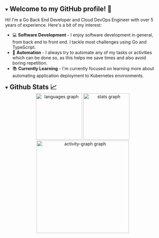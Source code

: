 <details open>
    <summary>
        <h2 style="display:inline">Welcome to my GitHub profile! 👋</h2>
    </summary>
    <p>Hi! I'm <!-- <a href="https://www.linkedin.com/in/nikesuputra/">Nike Suputra</a>, --> a Go Back End Developer and Cloud DevOps Engineer with over 5 years of experience. Here's a bit of my interest:</p>
    <ul>
        <li>💻 <strong>Software Development</strong> - I enjoy software development in general, from back end to front end. I tackle most challenges using Go and TypeScript.</li>
        <li>🔄 <strong>Automation</strong> - I always try to automate any of my tasks or activities which can be done so, as this helps me save times and also avoid boring repetition.</li>
        <li>📚 <strong>Currently Learning</strong> - I'm currently focused on learning more about automating application deployment to Kubernetes environments.</li>
    <ul>
</details>
<details open>
	<summary><h2 style="display:inline">Github Stats 📈</h2></summary>
	<div align="center">
	  <img src="https://github-readme-stats.vercel.app/api/top-langs?username=tigaron&locale=en&hide_title=true&layout=compact&card_width=320&langs_count=5&theme=github_dark&hide_border=true&order=2" height="150" alt="languages graph"  />
	  <img src="https://github-readme-stats.vercel.app/api?username=tigaron&hide_title=true&hide_rank=false&show_icons=true&include_all_commits=false&count_private=false&disable_animations=false&theme=github_dark&locale=en&hide_border=true&order=1" height="150" alt="stats graph"  />
<!-- 	  <img src="https://streak-stats.demolab.com?user=tigaron&locale=en&mode=daily&theme=github_dark&hide_border=true&border_radius=5&order=3" height="150" alt="streak graph"  /> -->
	</div>
	<div align="center">
	  <img src="https://github-readme-activity-graph.vercel.app/graph?username=tigaron&radius=16&theme=github-dark&area=true&order=5&hide_title=true&hide_border=true&ok=1" height="300" alt="activity-graph graph"  />
	</div>
</details>
